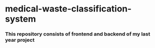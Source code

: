 # medical-waste-classification-system
### This repository consists of frontend and backend of my last year project